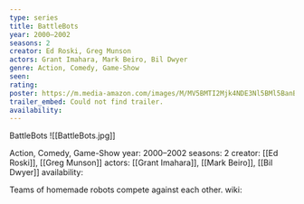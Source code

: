 ```yaml
---
type: series
title: BattleBots
year: 2000–2002
seasons: 2
creator: Ed Roski, Greg Munson
actors: Grant Imahara, Mark Beiro, Bil Dwyer
genre: Action, Comedy, Game-Show
seen:
rating: 
poster: https://m.media-amazon.com/images/M/MV5BMTI2Mjk4NDE3Nl5BMl5BanBnXkFtZTYwNjI0MDA3._V1_SX300.jpg
trailer_embed: Could not find trailer.
availability:
---
```

BattleBots
![[BattleBots.jpg]]

Action, Comedy, Game-Show
year: 2000–2002
seasons: 2
creator: [[Ed Roski]], [[Greg Munson]]
actors: [[Grant Imahara]], [[Mark Beiro]], [[Bil Dwyer]]
availability:

Teams of homemade robots compete against each other.
wiki: 


